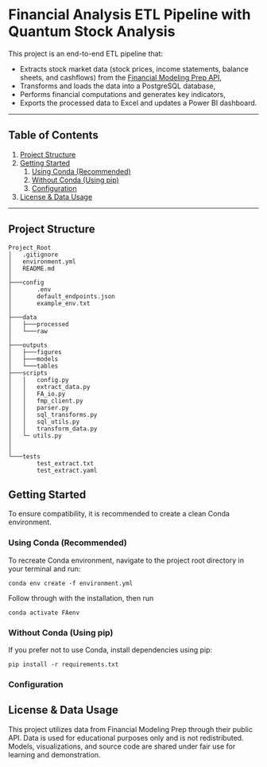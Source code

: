 # Financial Analysis ETL Pipeline with Quantum Stock Analysis

This project is an end-to-end ETL pipeline that:

- Extracts stock market data (stock prices, income statements, balance sheets, and cashflows) from the [Financial Modeling Prep API](https://site.financialmodelingprep.com/),
- Transforms and loads the data into a PostgreSQL database,
- Performs financial computations and generates key indicators,
- Exports the processed data to Excel and updates a Power BI dashboard.

---

## Table of Contents

1. [Project Structure](#project-structure)  
2. [Getting Started](#getting-started)  
    1. [Using Conda (Recommended)](#using-conda-recommended)  
    2. [Without Conda (Using pip)](#without-conda-using-pip)  
    3. [Configuration](#configuration)
3. [License & Data Usage](#license--data-usage)  

---

## Project Structure

```
Project_Root
│   .gitignore
│   environment.yml
│   README.md
│
├───config
│       .env
│       default_endpoints.json
│       example_env.txt
│
├───data
│   ├───processed
│   └───raw
│
├───outputs
│   ├───figures
│   ├───models
│   └───tables
├───scripts
│   │   config.py
│   │   extract_data.py
│   │   FA_io.py
│   │   fmp_client.py
│   │   parser.py
│   │   sql_transforms.py
│   │   sql_utils.py
│   │   transform_data.py
│   └─ utils.py
│
│
└───tests
        test_extract.txt
        test_extract.yaml
```

## Getting Started
To ensure compatibility, it is recommended to create a clean Conda environment.


### Using Conda (Recommended)
To recreate Conda environment, navigate to the project root directory in your terminal and run:

```
conda env create -f environment.yml
```

Follow through with the installation, then run

```
conda activate FAenv
```

### Without Conda (Using pip)
If you prefer not to use Conda, install dependencies using pip:

```
pip install -r requirements.txt
```

### Configuration

## License & Data Usage
This project utilizes data from Financial Modeling Prep through their public API. Data is used for educational purposes only and is not redistributed. Models, visualizations, and source code are shared under fair use for learning and demonstration.
